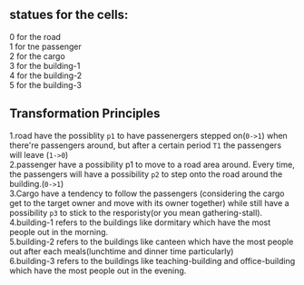 ## statues for the cells:
 0 for the road  
 1 for tne passenger  
 2 for the cargo  
 3 for the building-1  
 4 for the building-2  
 5 for the building-3  

 ## Transformation Principles
 1.road have the possiblity `p1` to have passenergers stepped on(`0->1`) when there're passengers around, but after a certain period `T1` the passengers will leave (`1->0`)    
 2.passenger have a possibility p1 to move to a road area around. Every time, the passengers will have a possibility `p2` to step onto the road around the building.(`0->1`)  
 3.Cargo have a tendency to follow the passengers (considering the cargo get to the target owner and move with its owner together) while still have a possibility `p3` to stick to the resporisty(or you mean gathering-stall).  
 4.building-1 refers to the buildings like dormitary which have the most people out in the morning.    
 5.building-2 refers to the buildings like canteen which have the most people out after each meals(lunchtime and dinner time particularly)  
 6.building-3 refers to the buildings like teaching-building and office-building which have the most people out in the evening.  

